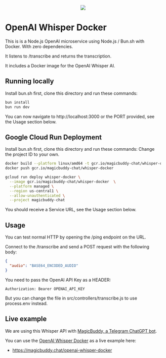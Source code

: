 <div style="text-align:center;">
<img src="https://magicbuddy.chat/img/whisper.jpg">
</div>

# OpenAI Whisper Docker

This is is a Node.js OpenAI microservice using Node.js / Bun.sh with Docker.
With zero dependencies.

It listens to /transcribe and returns the transcription.

It includes a Docker image for the OpenAI Whisper AI.

## Running locally

Install bun.sh first, clone this directory and run these commands:

```bash
bun install
bun run dev
```

You can now navigate to http://localhost:3000 or the PORT provided, see the Usage section below.


## Google Cloud Run Deployment

Install bun.sh first, clone this directory and run these commands:
Change the project ID to your own.

```bash
docker build --platform linux/amd64 -t gcr.io/magicbuddy-chat/whisper-docker .
docker push gcr.io/magicbuddy-chat/whisper-docker

gcloud run deploy whisper-docker \
  --image gcr.io/magicbuddy-chat/whisper-docker  \
  --platform managed \
  --region us-central1 \
  --allow-unauthenticated \
  --project magicbuddy-chat
```

You should receive a Service URL, see the Usage section below.

## Usage

You can test normal HTTP by opening the /ping endpoint on the URL.

Connect to the /transcribe and send a POST request with the following body:

```json
{
  "audio": "BASE64_ENCODED_AUDIO"
}
```

You need to pass the OpenAI API Key as a HEADER:

```
Authorization: Bearer OPENAI_API_KEY
```

But you can change the file in src/controllers/transcribe.js to use process.env instead.

## Live example

We are using this Whisper API with [MagicBuddy, a Telegram ChatGPT bot](https://magicbuddy.chat/).

You can use the [OpenAI Whisper Docker](https://magicbuddy.chat/openai-whisper-docker) as a live example here:

- https://magicbuddy.chat/openai-whisper-docker
